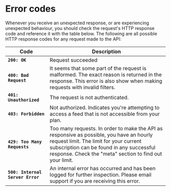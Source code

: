 # Error codes

Whenever you receive an unexpected response, or are experiencing unexpected behaviour, you should check the request's HTTP response code and reference it with the table below. The following are all possible HTTP response codes for any request made to the API:

| Code                             | Description                                                                                                                                                                                                                                |
| -------------------------------- | ------------------------------------------------------------------------------------------------------------------------------------------------------------------------------------------------------------------------------------------ |
| **`200: OK`**                    | Request succeeded                                                                                                                                                                                                                          |
| **`400: Bad Request`**           | It seems that some part of the request is malformed. The exact reason is returned in the response. This error is also show when making requests with invalid filters.                                                                      |
| **`401: Unauthorized`**          | The request is not authenticated.                                                                                                                                                                                                          |
| **`403: Forbidden`**             | Not authorized. Indicates you're attempting to access a feed that is not accessible from your plan.                                                                                                                                        |
| **`429: Too Many Requests`**     | Too many requests. In order to make the API as responsive as possible, you have an hourly request limit. The limit for your current subscription can be found in any successful response. Check the "meta" section to find out your limit. |
| **`500: Internal Server Error`** | An internal error has occurred and has been logged for further inspection. Please email support if you are receiving this error.                                                                                                           |

